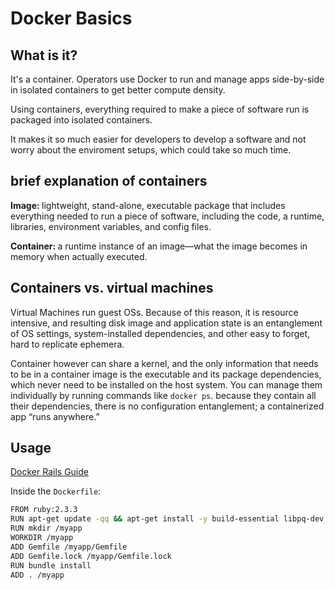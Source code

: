 # Docker Basics

## What is it?

It's a container. Operators use Docker to run and manage apps side-by-side in isolated containers to get better compute density.

Using containers, everything required to make a piece of software run is packaged into isolated containers.

It makes it so much easier for developers to develop a software and not worry about the enviroment setups, which could take so much time.

## brief explanation of containers

<strong>Image: </strong> lightweight, stand-alone, executable package that includes everything needed to run a piece of software, including the code, a runtime, libraries, environment variables, and config files.

<strong>Container: </strong> a runtime instance of an image—what the image becomes in memory when actually executed.

## Containers vs. virtual machines

Virtual Machines run guest OSs. Because of this reason, it is resource intensive, and resulting disk image and application state is an entanglement of OS settings, system-installed dependencies, and other easy to forget, hard to replicate ephemera.

Container however can share a kernel, and the only information that needs to be in a container image is the executable and its package dependencies, which never need to be installed on the host system. You can manage them individually by running commands like `docker ps`. because they contain all their dependencies, there is no configuration entanglement; a containerized app “runs anywhere.”

## Usage
[Docker Rails Guide](https://docs.docker.com/compose/rails/#connect-the-database)

Inside the `Dockerfile`:
```bash
FROM ruby:2.3.3
RUN apt-get update -qq && apt-get install -y build-essential libpq-dev nodejs
RUN mkdir /myapp
WORKDIR /myapp
ADD Gemfile /myapp/Gemfile
ADD Gemfile.lock /myapp/Gemfile.lock
RUN bundle install
ADD . /myapp
```

